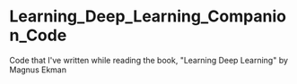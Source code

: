 # Learning_Deep_Learning_Companion_Code
Code that I've written while reading the book, "Learning Deep Learning" by Magnus Ekman
